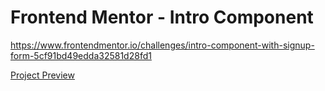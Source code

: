 # Frontend Mentor - Intro Component

https://www.frontendmentor.io/challenges/intro-component-with-signup-form-5cf91bd49edda32581d28fd1

[Project Preview](https://github.com/davidkartuzinski/frontend-mentor-intro-component/blob/master/desktop-preview.jpg)
